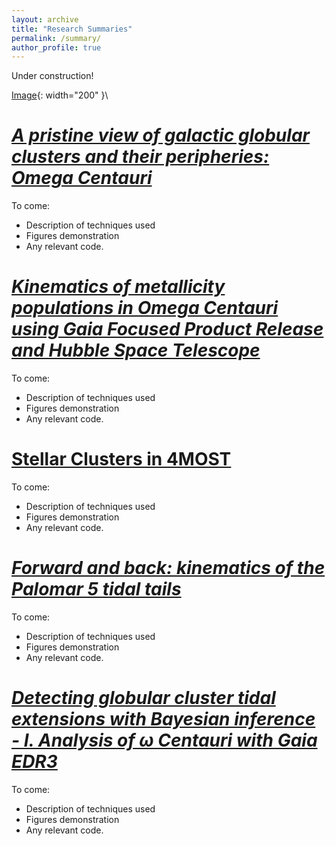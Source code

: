 ```yaml
---
layout: archive
title: "Research Summaries"
permalink: /summary/
author_profile: true
---
```

Under construction!

[Image](/assets/images/peach-cat-construction-worker.gif){: width="200" }\

# <a id="PriswCen"></a>[*A pristine view of galactic globular clusters and their peripheries: Omega Centauri*](https://arxiv.org/pdf/2502.01135)
To come: 
- Description of techniques used
- Figures demonstration
- Any relevant code.
  
# <a id="KinwCen"></a> [*Kinematics of metallicity populations in Omega Centauri using Gaia Focused Product Release and Hubble Space Telescope*](https://arxiv.org/pdf/2502.17755)
To come: 
- Description of techniques used
- Figures demonstration
- Any relevant code.

# <a id="4mostSC"></a>[Stellar Clusters in 4MOST](https://www.eso.org/sci/publications/messenger/archive/no.190-mar23/messenger-no190-13-16.pdf)
To come: 
- Description of techniques used
- Figures demonstration
- Any relevant code.
  
# <a id="Pal5forback"></a>[*Forward and back: kinematics of the Palomar 5 tidal tails*](https://arxiv.org/pdf/2202.04548)
To come: 
- Description of techniques used
- Figures demonstration
- Any relevant code.
  
# <a id="BayeswCen"></a>[*Detecting globular cluster tidal extensions with Bayesian inference - I. Analysis of ω Centauri with Gaia EDR3*](https://arxiv.org/pdf/2108.02531)
To come: 
- Description of techniques used
- Figures demonstration
- Any relevant code.
  
